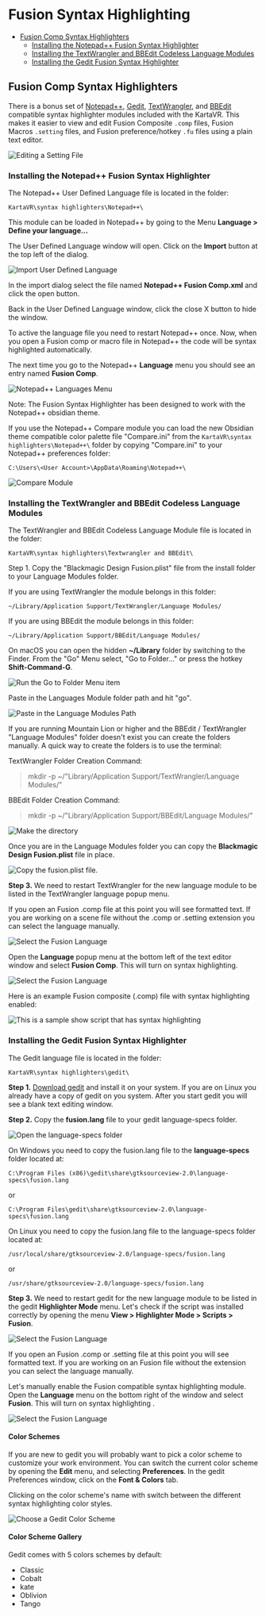 # Fusion Syntax Highlighting

- [Fusion Comp Syntax Highlighters](#syntax-highlighter)
  - [Installing the Notepad++ Fusion Syntax Highlighter](#npp-syntax-highlighter)
  - [Installing the TextWrangler and BBEdit Codeless Language Modules](#textwrangler-syntax-highlighter)
  - [Installing the Gedit Fusion Syntax Highlighter](#gedit-syntax-highlighter)

## <a name="syntax-highlighter"></a>Fusion Comp Syntax Highlighters

There is a bonus set of [Notepad++](http://www.notepad-plus-plus.org/), [Gedit](https://wiki.gnome.org/Apps/Gedit), [TextWrangler](http://www.barebones.com/products/textwrangler/), and [BBEdit](http://www.barebones.com/products/bbedit/) compatible syntax highlighter modules included with the KartaVR. This makes it easier to view and edit Fusion Composite `.comp` files, Fusion Macros `.setting` files, and Fusion preference/hotkey `.fu` files using a plain text editor.

![Editing a Setting File](Images/editing-a-setting-file.png)

### <a name="npp-syntax-highlighter"></a>Installing the Notepad++ Fusion Syntax Highlighter

The Notepad++ User Defined Language file is located in the folder:

`KartaVR\syntax highlighters\Notepad++\`

This module can be loaded in Notepad++ by going to the Menu **Language > Define your language...**

The User Defined Language window will open. Click on the **Import** button at the top left of the dialog.

![Import User Defined Language](Images/npp-user-define-import.png)

In the import dialog select the file named **Notepad++ Fusion Comp.xml** and click the open button.

Back in the User Defined Language window, click the close X button to hide the window.

To active the language file you need to restart Notepad++ once. Now, when you open a Fusion comp or macro file in Notepad++ the code will be syntax highlighted automatically.

The next time you go to the Notepad++ **Language** menu you should see an entry named **Fusion Comp**.

![Notepad++ Languages Menu](Images/npp-language-module-active.png)

Note: The Fusion Syntax Highlighter has been designed to work with the Notepad++ obsidian theme.

If you use the Notepad++ Compare module you can load the new Obsidian theme compatible color palette file "Compare.ini" from the `KartaVR\syntax highlighters\Notepad++\` folder by copying "Compare.ini" to your Notepad++ preferences folder:

`C:\Users\<User Account>\AppData\Roaming\Notepad++\`

![Compare Module](Images/compare-color-update.png)

### <a name="textwrangler-syntax-highlighter"></a>Installing the TextWrangler and BBEdit Codeless Language Modules

The TextWrangler and BBEdit Codeless Language Module file is located in the folder:

`KartaVR\syntax highlighters\Textwrangler and BBEdit\`

Step 1. Copy the "Blackmagic Design Fusion.plist" file from the install folder to your Language Modules folder.

If you are using TextWrangler the module belongs in this folder:

`~/Library/Application Support/TextWrangler/Language Modules/`

If you are using BBEdit the module belongs in this folder:

`~/Library/Application Support/BBEdit/Language Modules/`

On macOS you can open the hidden **~/Library** folder by switching to the Finder. From the "Go" Menu select, "Go to Folder..." or press the hotkey **Shift-Command-G**.

![Run the Go to Folder Menu item](Images/go-to-folder.png)

Paste in the Languages Module folder path and hit "go".

![Paste in the Language Modules Path](Images/go-to-app-support.png)

If you are running Mountain Lion or higher and the BBEdit / TextWrangler "Language Modules" folder doesn't exist you can create the folders manually. A quick way to create the folders is to use the terminal:

TextWrangler Folder Creation Command:
> mkdir -p ~/"Library/Application Support/TextWrangler/Language Modules/"

BBEdit Folder Creation Command:
> mkdir -p ~/"Library/Application Support/BBEdit/Language Modules/"

![Make the directory](Images/make_the_folder.png)

Once you are in the Language Modules folder you can copy the **Blackmagic Design Fusion.plist** file in place.

![Copy the fusion.plist file.](Images/copy-plist-to-folder.png)

**Step 3.**  We need to restart TextWrangler for the new language module to be listed in the TextWrangler language popup menu.

If you open an Fusion .comp file at this point you will see formatted text. If you are working on a scene file without the .comp or .setting extension you can select the language manually.

![Select the Fusion Language](Images/no-syntax-hightlighting.png)

Open the **Language** popup menu at the bottom left of the text editor window and select **Fusion Comp**. This will turn on syntax highlighting.

![Select the Fusion Language](Images/choose-the-language.png)

Here is an example Fusion composite (.comp) file with syntax highlighting enabled:

![This is a sample show script that has syntax highlighting](Images/textwrangler_syntax_hightlighting_enabled.png)

### <a name="gedit-syntax-highlighter"></a>Installing the Gedit Fusion Syntax Highlighter

The Gedit language file is located in the folder:

`KartaVR\syntax highlighters\gedit\`

**Step 1.**  [Download gedit](https://wiki.gnome.org/Apps/Gedit) and install it on your system. If you are on Linux you already have a copy of gedit on you system. After you start gedit you will see a blank text editing window.


**Step 2.**  Copy the **fusion.lang** file to your gedit language-specs folder.

![Open the language-specs folder](Images/gedit-fusion-folder.png)

On Windows you need to copy the fusion.lang file to the **language-specs** folder located at:

`C:\Program Files (x86)\gedit\share\gtksourceview-2.0\language-specs\fusion.lang`

or

`C:\Program Files\gedit\share\gtksourceview-2.0\language-specs\fusion.lang`

On Linux you need to copy the fusion.lang file to the language-specs folder located at:

`/usr/local/share/gtksourceview-2.0/language-specs/fusion.lang`

or

`/usr/share/gtksourceview-2.0/language-specs/fusion.lang`


**Step 3.**  We need to restart gedit for the new language module to be listed in the gedit **Highlighter Mode** menu. Let's check if the script was installed correctly by opening the menu **View > Highlighter Mode > Scripts > Fusion**.

![Select the Fusion Language](Images/gedit-fusion-highlight-mode.png)

If you open an Fusion .comp or .setting file at this point you will see formatted text. If you are working on an Fusion file without the extension you can select the language manually.

Let's manually enable the Fusion compatible syntax highlighting module. Open the **Language** menu on the bottom right of the window and select **Fusion**. This will turn on syntax highlighting .

![Select the Fusion Language](Images/gedit-fusion-languages-menu.png)

#### Color Schemes
If you are new to gedit you will probably want to pick a color scheme to customize your work environment. You can switch the current color scheme by opening the **Edit** menu, and selecting **Preferences**. In the gedit Preferences window, click on the **Font & Colors** tab.

Clicking on the color scheme's name with switch between the different syntax highlighting color styles.

![Choose a Gedit Color Scheme](Images/gedit-color-schemes.png)

#### Color Scheme Gallery

Gedit comes with 5 colors schemes by default:

- Classic
- Cobalt
- kate
- Oblivion
- Tango
